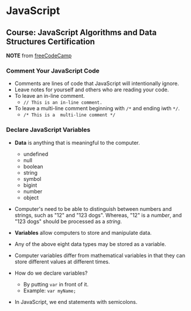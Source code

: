# JavaScript

## Course:  JavaScript Algorithms and Data Structures Certification

__NOTE__ from [freeCodeCamp](freecodecamp.org)

### Comment Your JavaScript Code

* Comments are lines of code that JavaScript will intentionally ignore.
* Leave notes for yourself and others who are reading your code.
* To leave an in-line comment.
  * `// This is an in-line comment.`
* To leave a multi-line comment beginning with `/*` and ending iwth `*/`.
  * `/* This is a 
multi-line comment */`

### Declare JavaScript Variables

* __Data__ is anything that is meaningful to the computer.
  * undefined
  * null
  * boolean
  * string
  * symbol
  * bigint
  * number
  * object
* Computer's need to be able to distinguish between numbers and strings, such as "12" and "123 dogs".  Whereas, "12" is a _number_, and "123 dogs" should be processed as a _string_.

* __Variables__ allow computers to store and manipulate data.
* Any of the above eight data types may be stored as a variable.
* Computer variables differ from mathematical variables in that they can store different values at different times.
* How do we declare variables?
  * By putting `var` in front of it.
  * Example: `var myName;`
* In JavaScript, we end statements with semicolons.


